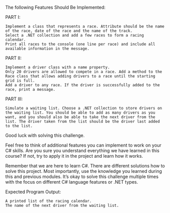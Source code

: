 The following Features Should Be Implemented:

PART I:

    Implement a class that represents a race. Attribute should be the name of the race, date of the race and the name of the track.
    Select a .NET collection and add a few races to form a racing calendar.
    Print all races to the console (one line per race) and include all available information in the message.

PART II:

    Implement a driver class with a name property.
    Only 20 drivers are allowed to compete in a race. Add a method to the Race class that allows adding drivers to a race until the starting grid is full.
    Add a driver to any race. If the driver is successfully added to the race, print a message.

PART III:

    Simulate a waiting list. Choose a .NET collection to store drivers on the waiting list. You should be able to add as many drivers as you want, and you should also be able to take the next driver from the list. The driver taken from the list should be the driver last added to the list.


Good luck with solving this challenge. 

Feel free to think of additional features you can implement to work on your C# skills. Are you sure you understand everything we have learned in this course? If not, try to apply it in the project and learn how it works.

Remember that we are here to learn C#. There are different solutions how to solve this project. Most importantly, use the knowledge you learned during this and previous modules. It’s okay to solve this challenge multiple times with the focus on different C# language features or .NET types.

Expected Program Output:

    A printed list of the racing calendar.
    The name of the next driver from the waiting list.